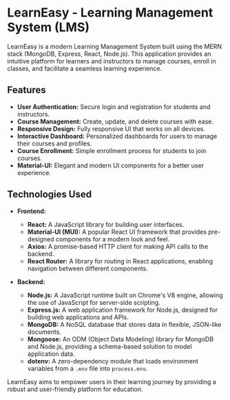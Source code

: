 # LearnEasy - Learning Management System (LMS)

LearnEasy is a modern Learning Management System built using the MERN stack (MongoDB, Express, React, Node.js). This application provides an intuitive platform for learners and instructors to manage courses, enroll in classes, and facilitate a seamless learning experience.

## Features

- **User  Authentication:** Secure login and registration for students and instructors.
- **Course Management:** Create, update, and delete courses with ease.
- **Responsive Design:** Fully responsive UI that works on all devices.
- **Interactive Dashboard:** Personalized dashboards for users to manage their courses and profiles.
- **Course Enrollment:** Simple enrollment process for students to join courses.
- **Material-UI:** Elegant and modern UI components for a better user experience.

## Technologies Used

- **Frontend:**
  - **React:** A JavaScript library for building user interfaces.
  - **Material-UI (MUI):** A popular React UI framework that provides pre-designed components for a modern look and feel.
  - **Axios:** A promise-based HTTP client for making API calls to the backend.
  - **React Router:** A library for routing in React applications, enabling navigation between different components.

- **Backend:**
  - **Node.js:** A JavaScript runtime built on Chrome's V8 engine, allowing the use of JavaScript for server-side scripting.
  - **Express.js:** A web application framework for Node.js, designed for building web applications and APIs.
  - **MongoDB:** A NoSQL database that stores data in flexible, JSON-like documents.
  - **Mongoose:** An ODM (Object Data Modeling) library for MongoDB and Node.js, providing a schema-based solution to model application data.
  - **dotenv:** A zero-dependency module that loads environment variables from a `.env` file into `process.env`.

LearnEasy aims to empower users in their learning journey by providing a robust and user-friendly platform for education.
